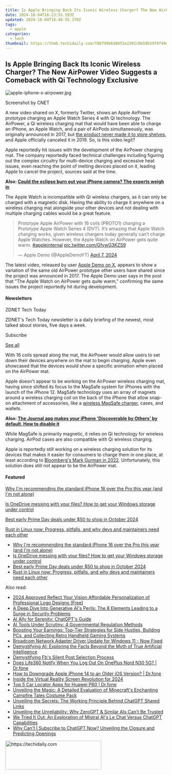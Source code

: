 ```yaml
---
title: Is Apple Bringing Back Its Iconic Wireless Charger? The New AirPower Video Suggests a Comeback with Qi Technology Exclusive
date: 2024-10-04T16:23:53.593Z
updated: 2024-10-09T18:48:55.370Z
tags:
  - apple
categories:
  - tech
thumbnail: https://thmb.techidaily.com/f86f99b6d8051e2301c0b59b59f0f49d547931786fc3f8df51522ef8e8e5d47b.jpg
---
```


## Is Apple Bringing Back Its Iconic Wireless Charger? The New AirPower Video Suggests a Comeback with Qi Technology  Exclusive

![apple-iphone-x-airpower.jpg](https://www.zdnet.com/a/img/resize/a2f695e45fc32aafeb77b1a41f5aadbe03f1d5da/2017/09/12/f67e8d7e-d815-4c6e-9c93-bc032e4e653a/4981ee99-d161-4a8c-b943-eecf403af8b9800.jpg?auto=webp&width=1280)

Screenshot by CNET

A new video shared on X, formerly Twitter, shows an Apple AirPower prototype charging an Apple Watch Series 4 with Qi technology. The AirPower, a Qi wireless charging mat that would have been able to charge an iPhone, an Apple Watch, and a pair of AirPods simultaneously, was originally announced in 2017, but [the product never made it to store shelves](https://www.zdnet.com/article/apple-tries-to-wipe-airpower-from-history/), and Apple officially canceled it in 2019\. So, is this video legit?

Apple reportedly hit issues with the development of the AirPower charging mat. The company reportedly faced technical challenges including figuring out the complex circuitry for multi-device charging and excessive heat issues, even reaching the point of melting devices placed on it, leading Apple to cancel the project, sources said at the time. 

**Also: [Could the eclipse burn out your iPhone camera? The experts weigh in](https://www.zdnet.com/article/will-solar-eclipse-burn-out-iphone-camera/)**

The Apple Watch is incompatible with Qi wireless chargers, as it can only be charged with a magnetic disk. Having the ability to charge it anywhere on a wireless charging mat alongside your other devices and not dealing with multiple charging cables would be a great feature. 

> Prototype Apple AirPower with 16 coils (PROTO1) charging a Prototype Apple Watch Series 4 (DVT). It’s amazing that Apple Watch charging works, given wireless chargers today generally can’t charge Apple Watches. However, the Apple Watch on AirPower gets quite warm. [#appleinternal](https://twitter.com/hashtag/appleinternal?src=hash&ref%5Fsrc=twsrc^tfw) [pic.twitter.com/GfywG3KZS9](https://t.co/GfywG3KZS9)
> 
> — Apple Demo (@AppleDemoYT) [April 7, 2024](https://twitter.com/AppleDemoYT/status/1777003651434680788?ref%5Fsrc=twsrc^tfw)

The latest video, released by user [Apple Demo on X](https://x.com/AppleDemoYT/status/1777003651434680788), appears to show a variation of the same old AirPower prototype other users have shared since the project was announced in 2017\. The Apple Demo user says in the post that "The Apple Watch on AirPower gets quite warm," confirming the same issues the project reportedly hit during development. 

#### Newsletters

ZDNET Tech Today

ZDNET's Tech Today newsletter is a daily briefing of the newest, most talked about stories, five days a week.

 Subscribe

[See all](https://www.zdnet.com/newsletters/)

With 16 coils spread along the mat, the AirPower would allow users to set down their devices anywhere on the mat to begin charging. Apple even showcased that the devices would show a specific animation when placed on the AirPower mat.

Apple doesn't appear to be working on the AirPower wireless charging mat, having since shifted its focus to the MagSafe system for iPhones with the launch of the iPhone 12\. MagSafe technology uses an array of magnets around a wireless charging coil on the back of the iPhone that allow snap-on attachment of accessories, like a [wireless MagSafe charger](https://www.zdnet.com/article/best-magsafe-battery/), cases, and wallets.

**Also: [The Journal app makes your iPhone 'Discoverable by Others' by default. How to disable it](https://www.zdnet.com/article/the-journal-app-makes-your-iphone-discoverable-by-others-by-default-how-to-disable-it/)**

While MagSafe is primarily magnetic, it relies on Qi technology for wireless charging. AirPod cases are also compatible with Qi wireless charging.

Apple is reportedly still working on a wireless charging solution for its devices that makes it easier for consumers to charge them in one place, at least according to [Bloomberg's Mark Gurman in 2022](https://www.bloomberg.com/news/newsletters/2022-10-09/will-the-iphone-15-get-usb-c-port-will-apple-aapl-release-a-wireless-iphone-l91edtxt). Unfortunately, this solution does still not appear to be the AirPower mat.

#### Featured

[Why I'm recommending the standard iPhone 16 over the Pro this year (and I'm not alone)](https://www.zdnet.com/article/why-im-recommending-the-standard-iphone-16-over-the-pro-this-year-and-im-not-alone/ "Why I'm recommending the standard iPhone 16 over the Pro this year (and I'm not alone)")

[Is OneDrive messing with your files? How to get your Windows storage under control](https://www.zdnet.com/article/is-onedrive-messing-with-your-files-how-to-get-your-windows-storage-under-control/ "Is OneDrive messing with your files? How to get your Windows storage under control")

[Best early Prime Day deals under $50 to shop in October 2024](https://www.zdnet.com/article/best-early-prime-day-deals-under-50/ "Best early Prime Day deals under $50 to shop in October 2024")

[Rust in Linux now: Progress, pitfalls, and why devs and maintainers need each other](https://www.zdnet.com/article/rust-in-linux-now-progress-pitfalls-and-why-devs-and-maintainers-need-each-other/ "Rust in Linux now: Progress, pitfalls, and why devs and maintainers need each other")

* [Why I'm recommending the standard iPhone 16 over the Pro this year (and I'm not alone)](https://www.zdnet.com/article/why-im-recommending-the-standard-iphone-16-over-the-pro-this-year-and-im-not-alone/ "Why I'm recommending the standard iPhone 16 over the Pro this year (and I'm not alone)")
* [Is OneDrive messing with your files? How to get your Windows storage under control](https://www.zdnet.com/article/is-onedrive-messing-with-your-files-how-to-get-your-windows-storage-under-control/ "Is OneDrive messing with your files? How to get your Windows storage under control")
* [Best early Prime Day deals under $50 to shop in October 2024](https://www.zdnet.com/article/best-early-prime-day-deals-under-50/ "Best early Prime Day deals under $50 to shop in October 2024")
* [Rust in Linux now: Progress, pitfalls, and why devs and maintainers need each other](https://www.zdnet.com/article/rust-in-linux-now-progress-pitfalls-and-why-devs-and-maintainers-need-each-other/ "Rust in Linux now: Progress, pitfalls, and why devs and maintainers need each other")

<ins class="adsbygoogle"
     style="display:block"
     data-ad-format="autorelaxed"
     data-ad-client="ca-pub-7571918770474297"
     data-ad-slot="1223367746"></ins>

<ins class="adsbygoogle"
     style="display:block"
     data-ad-client="ca-pub-7571918770474297"
     data-ad-slot="8358498916"
     data-ad-format="auto"
     data-full-width-responsive="true"></ins>

<span class="atpl-alsoreadstyle">Also read:</span>
<div><ul>
<li><a href="https://fox-access.techidaily.com/2024-approved-reflect-your-vision-affordable-personalization-of-professional-logo-designs-free/"><u>2024 Approved Reflect Your Vision Affordable Personalization of Professional Logo Designs (Free)</u></a></li>
<li><a href="https://tech-hub.techidaily.com/a-deep-dive-into-generative-ais-perils-the-8-elements-leading-to-a-surge-in-security-problems/"><u>A Deep Dive Into Generative AI's Perils: The 8 Elements Leading to a Surge in Security Problems</u></a></li>
<li><a href="https://tech-hub.techidaily.com/ai-ally-for-serenity-chatgpts-guide/"><u>AI Ally for Serenity: ChatGPT's Guide</u></a></li>
<li><a href="https://tech-hub.techidaily.com/ai-tools-under-scrutiny-4-governmental-regulation-methods/"><u>AI Tools Under Scrutiny: 4 Governmental Regulation Methods</u></a></li>
<li><a href="https://tech-hub.techidaily.com/boosting-your-earnings-top-tier-strategies-for-side-hustles-building-pcs-and-collecting-retro-handheld-gaming-systems/"><u>Boosting Your Earnings: Top-Tier Strategies for Side Hustles, Building PCs, and Collecting Retro Handheld Gaming Systems</u></a></li>
<li><a href="https://hardware-help.techidaily.com/1722966637496-broadcom-network-adapter-driver-update-for-windows-11-now-fixed/"><u>Broadcom Network Adapter Driver Update for Windows 11 - Now Fixed</u></a></li>
<li><a href="https://tech-haven.techidaily.com/demystifying-ai-exploring-the-facts-beyond-the-myth-of-true-artificial-intelligence/"><u>Demystifying AI: Exploring the Facts Beyond the Myth of True Artificial Intelligence</u></a></li>
<li><a href="https://facebook.techidaily.com/demystifying-fbs-silent-post-selection-process/"><u>Demystifying Fb's Silent Post Selection Process</u></a></li>
<li><a href="https://fake-location.techidaily.com/does-life360-notify-when-you-log-out-on-oneplus-nord-n30-5g-drfone-by-drfone-virtual-android/"><u>Does Life360 Notify When You Log Out On OnePlus Nord N30 5G? | Dr.fone</u></a></li>
<li><a href="https://techidaily.com/how-to-downgrade-apple-iphone-14-to-an-older-ios-version-drfone-by-drfone-ios-system-repair-ios-system-repair/"><u>How to Downgrade Apple iPhone 14 to an Older iOS Version? | Dr.fone</u></a></li>
<li><a href="https://extra-skills.techidaily.com/inside-the-virtual-reality-screen-revolution-for-2024/"><u>Inside the Virtual Reality Screen Revolution for 2024</u></a></li>
<li><a href="https://android-location-track.techidaily.com/top-5-car-locator-apps-for-huawei-p60-drfone-by-drfone-virtual-android/"><u>Top 5 Car Locator Apps for Huawei P60 | Dr.fone</u></a></li>
<li><a href="https://buynow-marvelous.techidaily.com/unveiling-the-magic-a-detailed-evaluation-of-minecrafts-enchanting-campfire-tales-costume-pack/"><u>Unveiling the Magic: A Detailed Evaluation of Minecraft's Enchanting Campfire Tales Costume Pack</u></a></li>
<li><a href="https://tech-hub.techidaily.com/unveiling-the-secrets-the-working-principle-behind-chatgpt-shared-links/"><u>Unveiling the Secrets: The Working Principle Behind ChatGPT Shared Links</u></a></li>
<li><a href="https://tech-hub.techidaily.com/unveiling-the-unreliability-why-zerogpt-and-similar-ais-cant-be-trusted/"><u>Unveiling the Unreliability: Why ZeroGPT & Similar AIs Can't Be Trusted</u></a></li>
<li><a href="https://tech-hub.techidaily.com/we-tried-it-out-an-exploration-of-mistral-ais-le-chat-versus-chatgpt-capabilities/"><u>We Tried It Out: An Exploration of Mistral AI's Le Chat Versus ChatGPT Capabilities</u></a></li>
<li><a href="https://tech-hub.techidaily.com/why-cant-i-subscribe-to-chatgpt-now-unveiling-the-closure-and-predicting-openings/"><u>Why Can't I Subscribe to ChatGPT Now? Unveiling the Closure and Predicting Openings</u></a></li>
</ul></div>

<!-- affiliate ads begin -->
<a href="https://aligracehair.sjv.io/c/5597632/1886015/19272" target="_top" id="1886015">
  <img src="//a.impactradius-go.com/display-ad/19272-1886015" border="0" alt="https://techidaily.com" width="300" height="90"/>
</a>
<img height="0" width="0" src="https://aligracehair.sjv.io/i/5597632/1886015/19272" style="position:absolute;visibility:hidden;" border="0" />
<!-- affiliate ads end -->

